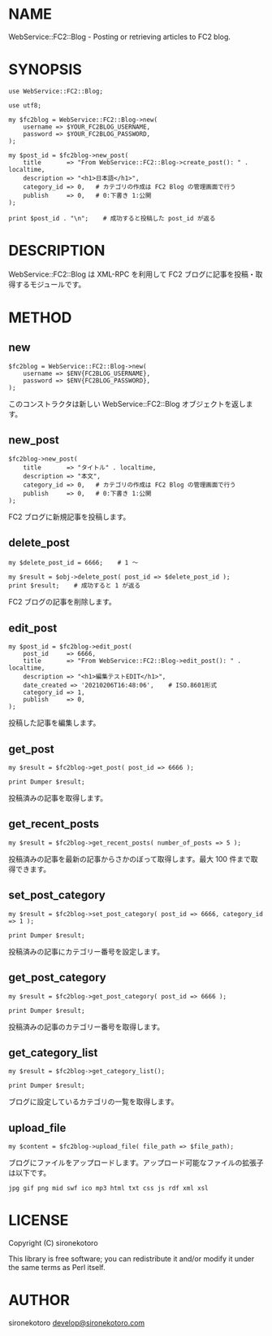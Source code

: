 # NAME

WebService::FC2::Blog - Posting or retrieving articles to FC2 blog.

# SYNOPSIS

    use WebService::FC2::Blog;

    use utf8;

    my $fc2blog = WebService::FC2::Blog->new(
        username => $YOUR_FC2BLOG_USERNAME,
        password => $YOUR_FC2BLOG_PASSWORD,
    );

    my $post_id = $fc2blog->new_post(
        title       => "From WebService::FC2::Blog->create_post(): " . localtime,
        description => "<h1>日本語</h1>",
        category_id => 0,   # カテゴリの作成は FC2 Blog の管理画面で行う
        publish     => 0,   # 0:下書き 1:公開
    );

    print $post_id . "\n";    # 成功すると投稿した post_id が返る

# DESCRIPTION

WebService::FC2::Blog は XML-RPC を利用して FC2 ブログに記事を投稿・取得するモジュールです。

# METHOD

## new

    $fc2blog = WebService::FC2::Blog->new(
        username => $ENV{FC2BLOG_USERNAME},
        password => $ENV{FC2BLOG_PASSWORD},
    );

このコンストラクタは新しい WebService::FC2::Blog オブジェクトを返します。

## new\_post

    $fc2blog->new_post(
        title       => "タイトル" . localtime,
        description => "本文",
        category_id => 0,   # カテゴリの作成は FC2 Blog の管理画面で行う
        publish     => 0,   # 0:下書き 1:公開
    );

FC2 ブログに新規記事を投稿します。

## delete\_post

    my $delete_post_id = 6666;    # 1 〜

    my $result = $obj->delete_post( post_id => $delete_post_id );
    print $result;    # 成功すると 1 が返る

FC2 ブログの記事を削除します。

## edit\_post

    my $post_id = $fc2blog->edit_post(
        post_id     => 6666,
        title       => "From WebService::FC2::Blog->edit_post(): " . localtime,
        description => "<h1>編集テストEDIT</h1>",
        date_created => '20210206T16:48:06',    # ISO.8601形式
        category_id => 1,
        publish     => 0,
    );

投稿した記事を編集します。

## get\_post

    my $result = $fc2blog->get_post( post_id => 6666 );

    print Dumper $result;

投稿済みの記事を取得します。

## get\_recent\_posts

    my $result = $fc2blog->get_recent_posts( number_of_posts => 5 );

投稿済みの記事を最新の記事からさかのぼって取得します。最大 100 件まで取得できます。

## set\_post\_category

    my $result = $fc2blog->set_post_category( post_id => 6666, category_id => 1 );

    print Dumper $result;

投稿済みの記事にカテゴリー番号を設定します。

## get\_post\_category

    my $result = $fc2blog->get_post_category( post_id => 6666 );

    print Dumper $result;

投稿済みの記事のカテゴリー番号を取得します。

## get\_category\_list

    my $result = $fc2blog->get_category_list();

    print Dumper $result;

ブログに設定しているカテゴリの一覧を取得します。

## upload\_file

    my $content = $fc2blog->upload_file( file_path => $file_path);

ブログにファイルをアップロードします。アップロード可能なファイルの拡張子は以下です。

    jpg gif png mid swf ico mp3 html txt css js rdf xml xsl

# LICENSE

Copyright (C) sironekotoro

This library is free software; you can redistribute it and/or modify
it under the same terms as Perl itself.

# AUTHOR

sironekotoro <develop@sironekotoro.com>
